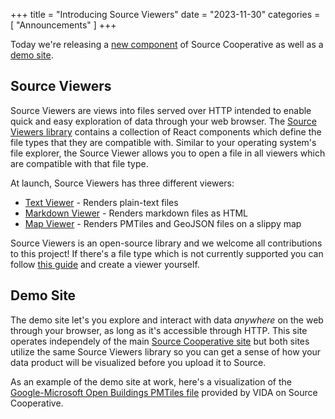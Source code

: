 +++
title = "Introducing Source Viewers"
date = "2023-11-30"
categories = [
    "Announcements"
]
+++

Today we're releasing a [new component](https://github.com/source-cooperative/viewers) of Source Cooperative as well as a [demo site](https://viewers.source.coop).

## Source Viewers

Source Viewers are views into files served over HTTP intended to enable quick and easy exploration of data through your web browser.
The [Source Viewers library](https://github.com/source-cooperative/viewers) contains a collection of React components which define the file types that they are compatible with.
Similar to your operating system's file explorer, the Source Viewer allows you to open a file in all viewers which are compatible with that file type.

At launch, Source Viewers has three different viewers:

- [Text Viewer](/docs/viewers/text) - Renders plain-text files
- [Markdown Viewer](/docs/viewers/markdown) - Renders markdown files as HTML
- [Map Viewer](/docs/viewers/map) - Renders PMTiles and GeoJSON files on a slippy map

Source Viewers is an open-source library and we welcome all contributions to this project!
If there's a file type which is not currently supported you can follow [this guide](https://github.com/source-cooperative/viewers/blob/main/CONTRIBUTING.md) and create a viewer yourself.

## Demo Site

The demo site let's you explore and interact with data _anywhere_ on the web through your browser, as long as it's accessible through HTTP.
This site operates independely of the main [Source Cooperative site](https://beta.source.coop) but both sites utilize the same Source Viewers library so you can get a sense of how your data product will be visualized before you upload it to Source.

As an example of the demo site at work, here's a visualization of the [Google-Microsoft Open Buildings PMTiles file](https://viewers.source.coop/?url=https%3A%2F%2Fdata.source.coop%2Fvida%2Fgoogle-microsoft-open-buildings%2Fpmtiles%2Fgo_ms_building_footprints.pmtiles&viewer=map) provided by VIDA on Source Cooperative.
